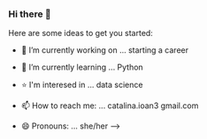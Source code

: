 ### Hi there 👋

Here are some ideas to get you started:

- 🔭 I’m currently working on ... starting a career
- 🌱 I’m currently learning ... Python 
- ⭐ I'm interesed in ... data science

- 📫 How to reach me: ... catalina.ioan3 gmail.com
- 😄 Pronouns: ... she/her
-->
